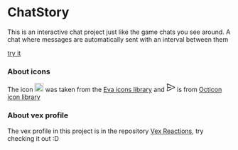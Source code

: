 # ChatStory
This is an interactive chat project just like the game chats you see around. A chat where messages are automatically sent with an interval between them 

[try it](https://cookieukw.github.io/ChatStory/)

### About icons

The icon <img src="https://akveo.github.io/eva-icons/fill/png/128/plus-circle.png" height="20px" width="20px" > was taken from the [Eva icons library](https://akveo.github.io/eva-icons/#/?searchKey=add&type=fill) and <img src="/send_icon.svg" height="20px" width="20px" backgroundColor="#fff">  is from [Octicon icon library](https://primer.style/octicons/paper-airplane-16)

### About vex profile
The vex profile in this project is in the repository [Vex Reactions](https://github.com/cookieukw/Vex-Reactions), try checking it out :D 
